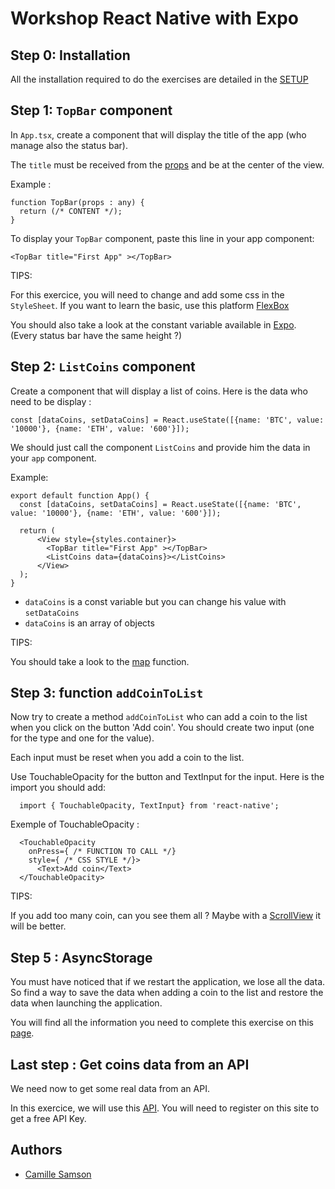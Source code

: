 # Workshop React Native with Expo

## Step 0: Installation

All the installation required to do the exercises are detailed in the [SETUP](./README.md)

## Step 1: `TopBar` component

In `App.tsx`, create a component that will display the title of the app (who manage also the status bar).

The `title` must be received from the [props](https://docs.expo.io/versions/v37.0.0/react-native/props/) and be at the center of the view.

Example :

```tsx
function TopBar(props : any) {
  return (/* CONTENT */);
}
```

To display your `TopBar` component, paste this line in your app component:

```tsx 
<TopBar title="First App" ></TopBar>
```

TIPS:

For this exercice, you will need to change and add some css in the `StyleSheet`.
If you want to learn the basic, use this platform [FlexBox](https://flexboxfroggy.com)

You should also take a look at the constant variable available in [Expo](https://docs.expo.io/versions/latest/sdk/constants/). (Every status bar have the same height ?)

## Step 2: `ListCoins` component

Create a component that will display a list of coins.
Here is the data who need to be display :

```tsx
const [dataCoins, setDataCoins] = React.useState([{name: 'BTC', value: '10000'}, {name: 'ETH', value: '600'}]);
``` 

We should just call the component `ListCoins` and provide him the data in your `app` component.

Example:

```tsx
export default function App() {
  const [dataCoins, setDataCoins] = React.useState([{name: 'BTC', value: '10000'}, {name: 'ETH', value: '600'}]);

  return (
      <View style={styles.container}>
        <TopBar title="First App" ></TopBar>
        <ListCoins data={dataCoins}></ListCoins>
      </View>
  );
}
```

- `dataCoins` is a const variable but you can change his value with `setDataCoins` 
- `dataCoins` is an array of objects

TIPS:

You should take a look to the [map](https://reactjs.org/docs/lists-and-keys.html) function.

## Step 3: function `addCoinToList`

Now try to create a method `addCoinToList` who can add a coin to the list when you click on the button 'Add coin'. You should create two input (one for the type and one for the value).

Each input must be reset when you add a coin to the list.

Use TouchableOpacity for the button and TextInput for the input. Here is the import you should add: 

```tsx
  import { TouchableOpacity, TextInput} from 'react-native';
```

Exemple of TouchableOpacity : 

```tsx
  <TouchableOpacity
    onPress={ /* FUNCTION TO CALL */}
    style={ /* CSS STYLE */}>
      <Text>Add coin</Text>
  </TouchableOpacity>
```

TIPS:

If you add too many coin, can you see them all ? Maybe with a [ScrollView](https://docs.expo.io/versions/latest/react-native/scrollview/) it will be better.

## Step 5 : AsyncStorage

You must have noticed that if we restart the application, we lose all the data. So find a way to save the data when adding a coin to the list and restore the data when launching the application.

You will find all the information you need to complete this exercise on this [page](https://reactnative.dev/docs/asyncstorage).

## Last step : Get coins data from an API

We need now to get some real data from an API.

In this exercice, we will use this [API](https://www.coinapi.io). You will need to register on this site to get a free API Key.


## Authors
- [Camille Samson](https://github.com/Samson-Git)
